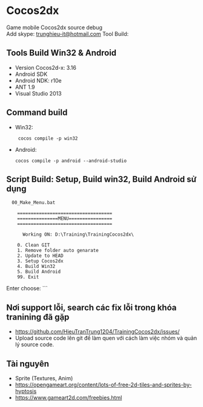 # Cocos2dx
Game mobile Cocos2dx source debug 
</br>Add skype: trunghieu-it@hotmail.com 
Tool Build: 
## Tools Build Win32 & Android 
 - Version Cocos2d-x: 3.16 
 - Android SDK 
 - Android NDK: r10e 
 - ANT 1.9 
 - Visual Studio 2013 

## Command build
- Win32: 
  ```
   cocos compile -p win32 
  ```
- Android: 
  ``` 
  cocos compile -p android --android-studio 
  ```
## Script Build: Setup, Build win32, Build Android sử dụng 

  ```
    00_Make_Menu.bat
  ``` 
  
    
    
        ===================================
        ===============MENU================
        ===================================

          Working ON: D:\Training\TrainingCocos2dx\

        0. Clean GIT
        1. Remove folder auto genarate
        2. Update to HEAD
        3. Setup Cocos2dx
        4. Build Win32
        5. Build Android
        99. Exit

Enter choose:
    ```
## Nơi support lỗi, search các fix lỗi trong khóa tranining đã gặp
  - https://github.com/HieuTranTrung1204/TrainingCocos2dx/issues/
  - Upload source code lên git để làm quen với cách làm việc nhóm và quản lý source code.

## Tài nguyên
 -  Sprite (Textures, Anim)
 - https://opengameart.org/content/lots-of-free-2d-tiles-and-sprites-by-hyptosis
 - https://www.gameart2d.com/freebies.html
